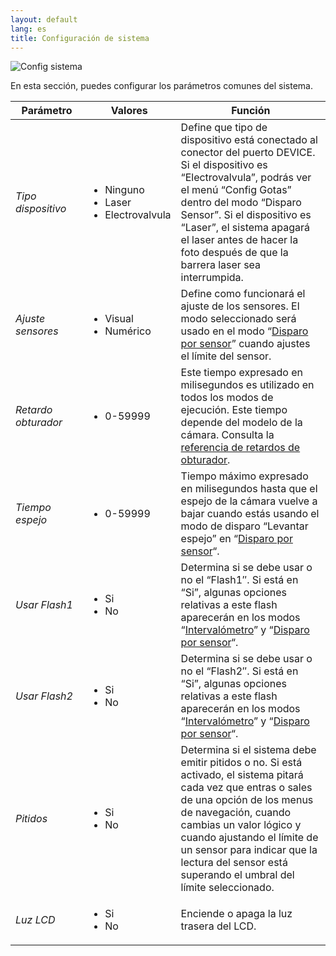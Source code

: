 ```yaml
---
layout: default
lang: es
title: Configuración de sistema
---
```


![](../../../../assets/images/es-lcd-system-config-menu.jpg "Config sistema")

En esta sección, puedes configurar los parámetros comunes del sistema.

<table>
<thead>
<tr>
<th style="width: 100px;"><strong>Parámetro</strong></th>
<th style="width: 100px;"><strong>Valores</strong></th>
<th><strong>Función</strong></th>
</tr>
</thead>
<tbody>
<tr>
<td><em>Tipo dispositivo</em></td>
<td>
<ul>
<li>Ninguno</li>
<li>Laser</li>
<li>Electrovalvula</li>
</ul>
</td>
<td>Define que tipo de dispositivo está conectado al conector del puerto DEVICE. Si el dispositivo es &#8220;Electrovalvula&#8221;, podrás ver el menú &#8220;Config Gotas&#8221; dentro del modo &#8220;Disparo Sensor&#8221;. Si el dispositivo es &#8220;Laser&#8221;, el sistema apagará el laser antes de hacer la foto después de que la barrera laser sea interrumpida.</td>
</tr>
<tr>
<td><em>Ajuste sensores</em></td>
<td>
<ul>
<li>Visual</li>
<li>Numérico</li>
</ul>
</td>
<td>Define como funcionará el ajuste de los sensores. El modo seleccionado será usado en el modo &#8220;<a title="Modo disparo por sensor" href="../modo-disparo-por-sensor/">Disparo por sensor</a>&#8221; cuando ajustes el límite del sensor.</td>
</tr>
<tr>
<td><em>Retardo obturador</em></td>
<td>
<ul>
<li>0-59999</li>
</ul>
</td>
<td>Este tiempo expresado en milisegundos es utilizado en todos los modos de ejecución. Este tiempo depende del modelo de la cámara. Consulta la <a title="Retardos de obturador de cámaras" href="../../referencia/retardos-de-obturador-de-camaras/">referencia de retardos de obturador</a>.</td>
</tr>
<tr>
<td><em>Tiempo espejo</em></td>
<td>
<ul>
<li>0-59999</li>
</ul>
</td>
<td>Tiempo máximo expresado en milisegundos hasta que el espejo de la cámara vuelve a bajar cuando estás usando el modo de disparo &#8220;Levantar espejo&#8221; en &#8220;<a title="Modo disparo por sensor" href="../modo-disparo-por-sensor/">Disparo por sensor</a>&#8220;.</td>
</tr>
<tr>
<td><em>Usar Flash1</em></td>
<td>
<ul>
<li>Si</li>
<li>No</li>
</ul>
</td>
<td>Determina si se debe usar o no el &#8220;Flash1&#8243;. Si está en &#8220;Si&#8221;, algunas opciones relativas a este flash aparecerán en los modos &#8220;<a title="Modo Intervalómetro" href="../modo-intervalometro/">Intervalómetro</a>&#8221; y &#8220;<a title="Modo disparo por sensor" href="../modo-disparo-por-sensor/">Disparo por sensor</a>&#8220;.</td>
</tr>
<tr>
<td><em>Usar Flash2</em></td>
<td>
<ul>
<li>Si</li>
<li>No</li>
</ul>
</td>
<td>Determina si se debe usar o no el &#8220;Flash2&#8243;. Si está en &#8220;Si&#8221;, algunas opciones relativas a este flash aparecerán en los modos &#8220;<a title="Modo Intervalómetro" href="../modo-intervalometro/">Intervalómetro</a>&#8221; y &#8220;<a title="Modo disparo por sensor" href="../modo-disparo-por-sensor/">Disparo por sensor</a>&#8220;.</td>
</tr>
<tr>
<td><em>Pitidos</em></td>
<td>
<ul>
<li>Si</li>
<li>No</li>
</ul>
</td>
<td>Determina si el sistema debe emitir pitidos o no. Si está activado, el sistema pitará cada vez que entras o sales de una opción de los menus de navegación, cuando cambias un valor lógico y cuando ajustando el límite de un sensor para indicar que la lectura del sensor está superando el umbral del límite seleccionado.</td>
</tr>
<tr>
<td><em>Luz LCD</em></td>
<td>
<ul>
<li>Si</li>
<li>No</li>
</ul>
</td>
<td>Enciende o apaga la luz trasera del LCD.</td>
</tr>
</tbody>
</table>


